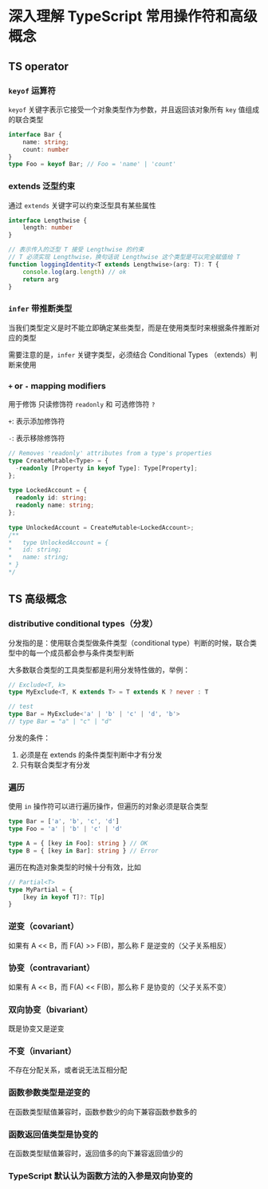 # 深入理解 TypeScript 常用操作符和高级概念

## TS operator

### `keyof` 运算符

`keyof` 关键字表示它接受一个对象类型作为参数，并且返回该对象所有 `key` 值组成的联合类型

```typescript
interface Bar {
	name: string;
	count: number
}
type Foo = keyof Bar; // Foo = 'name' | 'count'
```

### extends 泛型约束

通过 `extends` 关键字可以约束泛型具有某些属性

```typescript
interface Lengthwise {
	length: number
}

// 表示传入的泛型 T 接受 Lengthwise 的约束
// T 必须实现 Lengthwise，换句话说 Lengthwise 这个类型是可以完全赋值给 T
function loggingIdentity<T extends Lengthwise>(arg: T): T {
	console.log(arg.length) // ok
	return arg
}
```

### `infer` 带推断类型

当我们类型定义是时不能立即确定某些类型，而是在使用类型时来根据条件推断对应的类型

需要注意的是，`infer` 关键字类型，必须结合 Conditional Types （extends）判断来使用

### `+` or `-` mapping modifiers

用于修饰 只读修饰符 `readonly` 和 可选修饰符 `?`

`+`: 表示添加修饰符

`-`: 表示移除修饰符

```typescript
// Removes 'readonly' attributes from a type's properties
type CreateMutable<Type> = {
  -readonly [Property in keyof Type]: Type[Property];
};
 
type LockedAccount = {
  readonly id: string;
  readonly name: string;
};
 
type UnlockedAccount = CreateMutable<LockedAccount>;
/** 
*	type UnlockedAccount = {
*   id: string;
*   name: string;
* }
*/
```

## TS 高级概念

### distributive conditional types（分发）

分发指的是：使用联合类型做条件类型（conditional type）判断的时候，联合类型中的每一个成员都会参与条件类型判断

大多数联合类型的工具类型都是利用分发特性做的，举例：

```typescript
// Exclude<T, k>
type MyExclude<T, K extends T> = T extends K ? never : T

// test
type Bar = MyExclude<'a' | 'b' | 'c' | 'd', 'b'> 
// type Bar = "a" | "c" | "d"
```

分发的条件：

1. 必须是在 extends 的条件类型判断中才有分发
2. 只有联合类型才有分发



### 遍历

使用 `in` 操作符可以进行遍历操作，但遍历的对象必须是联合类型

```typescript
type Bar = ['a', 'b', 'c', 'd']
type Foo = 'a' | 'b' | 'c' | 'd'

type A = { [key in Foo]: string } // OK
type B = { [key in Bar]: string } // Error
```

遍历在构造对象类型的时候十分有效，比如

```typescript
// Partial<T>
type MyPartial = {
	[key in keyof T]?: T[p]
}
```



### 逆变（covariant）

如果有 A << B，而 F(A) >> F(B)，那么称 F 是逆变的（父子关系相反）



### 协变（contravariant）

如果有 A << B，而 F(A) << F(B)，那么称 F 是协变的（父子关系不变）



### 双向协变（bivariant）

既是协变又是逆变



### 不变（invariant）

不存在分配关系，或者说无法互相分配



### 函数参数类型是逆变的

在函数类型赋值兼容时，函数参数少的向下兼容函数参数多的



### 函数返回值类型是协变的

在函数类型赋值兼容时，返回值多的向下兼容返回值少的



### TypeScript 默认认为函数方法的入参是双向协变的